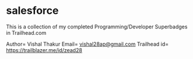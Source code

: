 # salesforce
This is a collection of my completed Programming/Developer Superbadges in Trailhead.com

Author= Vishal Thakur
Email= vishal28ap@gmail.com
Trailhead id= https://trailblazer.me/id/zead28
